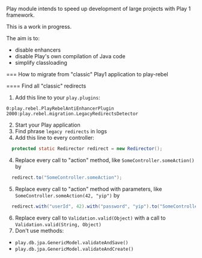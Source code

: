 Play module intends to speed up development of large projects with Play 1 framework.

This is a work in progress.

The aim is to:
* disable enhancers
* disable Play's own compilation of Java code
* simplify classloading

=== How to migrate from "classic" Play1 application to play-rebel

==== Find all "classic" redirects

1. Add this line to your `play.plugins`:

```
0:play.rebel.PlayRebelAntiEnhancerPlugin
2000:play.rebel.migration.LegacyRedirectsDetector
```

2. Start your Play application
3. Find phrase `legacy redirects` in logs
4. Add this line to every controller:

```java
  protected static Redirector redirect = new Redirector();
```

4. Replace every call to "action" method, like `SomeController.someAction()` by 

```java
  redirect.to("SomeController.someAction");
```

5. Replace every call to "action" method with parameters, like `SomeController.someAction(42, "yip")` by 

```java
  redirect.with("userId", 42).with("password", "yip").to("SomeController.someAction");
```

6. Replace every call to `Validation.valid(Object)` with a call to `Validation.valid(String, Object)`
7. Don't use methods:
 * `play.db.jpa.GenericModel.validateAndSave()`
 * `play.db.jpa.GenericModel.validateAndCreate()`
